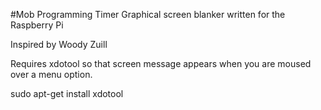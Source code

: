 #Mob Programming Timer
Graphical screen blanker written for the Raspberry Pi

Inspired by Woody Zuill

Requires xdotool so that screen message appears when you are moused over a menu option. 

sudo apt-get install xdotool
